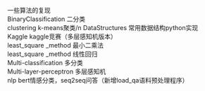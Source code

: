 一些算法的复现<br>
BinaryClassification 二分类<br>
clustering k-means聚类/n
DataStructures 常用数据结构python实现<br>
Kaggle kaggle竞赛（多层感知机版本）<br>
least_square _method 最小二乘法<br>
least_square _method 线性回归<br>
Multi-classification 多分类<br>
Multi-layer-perceptron 多层感知机<br>
nlp bert情感分类，seq2seq问答（新增load_qa语料预处理程序）<br>
